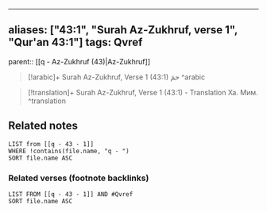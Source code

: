 
---
aliases: ["43:1", "Surah Az-Zukhruf, verse 1", "Qur'an 43:1"]
tags: Qvref
---

parent:: [[q - Az-Zukhruf (43)|Az-Zukhruf]]

> [!arabic]+ Surah Az-Zukhruf, Verse 1 (43:1)
> <span class="quran-arabic"> حمٓ</span>
^arabic

> [!translation]+ Surah Az-Zukhruf, Verse 1 (43:1) - Translation
> Ха. Мим.
^translation



## Related notes
```dataview
LIST from [[q - 43 - 1]]
WHERE !contains(file.name, "q - ")
SORT file.name ASC
```

### Related verses (footnote backlinks)
```dataview
LIST FROM [[q - 43 - 1]] AND #Qvref
SORT file.name ASC
```

